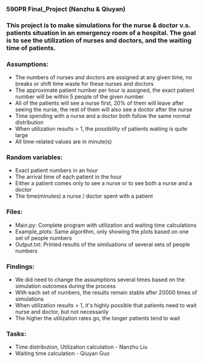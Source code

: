 ### 590PR Final_Project (Nanzhu & Qiuyan)

### This project is to make simulations for the nurse & doctor v.s. patients situation in an emergency room of a hospital. The goal is to see the utilization of nurses and doctors, and the waiting time of patients.

### Assumptions:
- The numbers of nurses and doctors are assigned at any given time, no breaks or shift time waste for these nurses and doctors
- The approximate patient number per hour is assigned, the exact patient number will be within 5 people of the given number
- All of the patients will see a nurse first, 20% of them will leave after seeing the nurse, the rest of them will also see a doctor after the nurse
- Time spending with a nurse and a doctor both follow the same normal distribution
- When utilization results > 1, the possibility of patients waiting is quite large
- All time-related values are in minute(s)

### Random variables:
- Exact patient numbers in an hour
- The arrival time of each patient in the hour
- Either a patient comes only to see a nurse or to see both a nurse and a doctor
- The time(minutes) a nurse / doctor spent with a patient

### Files:
- Main.py: Complete program with utilization and waiting time calculations
- Example_plots: Same algorithm, only showing the plots based on one set of people numbers
- Output.txt: Printed results of the similuations of several sets of people numbers

### Findings:
- We did need to change the assumptions several times based on the simulation outcomes during the process
- With each set of numbers, the results remain stable after 20000 times of simulations
- When utilization results > 1, it's highly possible that patients need to wait nurse and doctor, but not necessarily
- The higher the utilization rates go, the longer patients tend to wait

### Tasks:
- Time distribution, Utilization calculation - Nanzhu Liu
- Waiting time calculation - Qiuyan Guo
